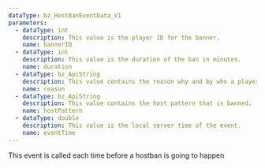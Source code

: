 ```yaml
---
dataType: bz_HostBanEventData_V1
parameters:
  - dataType: int
    description: This value is the player ID for the banner.
    name: bannerID
  - dataType: int
    description: This value is the duration of the ban in minutes.
    name: duration
  - dataType: bz_ApiString
    description: This value contains the reason why and by who a player got banned.
    name: reason
  - dataType: bz_ApiString
    description: This value contains the host pattern that is banned.
    name: hostPattern
  - dataType: double
    description: This value is the local server time of the event.
    name: eventTime
---
```


This event is called each time before a hostban is going to happen
